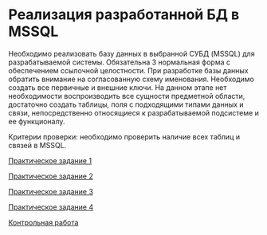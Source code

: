 # Реализация разработанной БД в MSSQL

Необходимо реализовать базу данных в выбранной СУБД (MSSQL) для разрабатываемой системы.
Обязательна 3 нормальная форма с обеспечением ссылочной целостности. 
При разработке базы данных обратить внимание на согласованную схему именования. 
Необходимо создать все первичные и внешние ключи. 
На данном этапе нет необходимости воспроизводить все сущности предметной области, 
достаточно создать таблицы, поля с подходящими типами данных и связи, непосредственно относящиеся к разрабатываемой подсистеме и ее функционалу. 

Критерии проверки: необходимо проверить наличие всех таблиц и связей в MSSQL.

[Практическое задание 1](run_test1.zip)

[Практическое задание 2](run_test2.zip)

[Практическое задание 3](run_test3.zip)

[Практическое задание 4](run_test4.zip)

[Контрольная работа](run_ctrl.zip)
